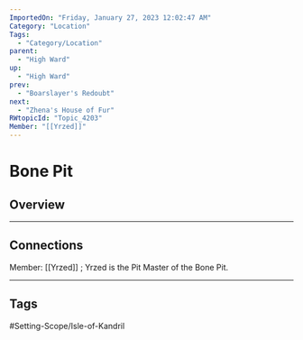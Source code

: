 ```yaml
---
ImportedOn: "Friday, January 27, 2023 12:02:47 AM"
Category: "Location"
Tags:
  - "Category/Location"
parent:
  - "High Ward"
up:
  - "High Ward"
prev:
  - "Boarslayer's Redoubt"
next:
  - "Zhena's House of Fur"
RWtopicId: "Topic_4203"
Member: "[[Yrzed]]"
---
```

# Bone Pit
## Overview
---
## Connections
Member: [[Yrzed]] ; Yrzed is the Pit Master of the Bone Pit.


---
## Tags
#Setting-Scope/Isle-of-Kandril

